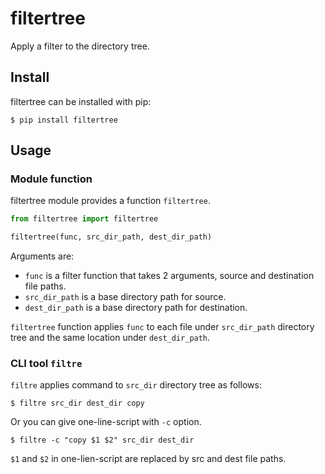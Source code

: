 # filtertree

Apply a filter to the directory tree.

## Install

filtertree can be installed with pip:

    $ pip install filtertree

## Usage

### Module function

filtertree module provides a function `filtertree`.

```python
from filtertree import filtertree

filtertree(func, src_dir_path, dest_dir_path)
```

Arguments are:

- `func` is a filter function that takes 2 arguments, source and destination file paths.
- `src_dir_path` is a base directory path for source.
- `dest_dir_path` is a base directory path for destination.

`filtertree` function applies `func` to each file under `src_dir_path` directory tree and the same location under `dest_dir_path`.


### CLI tool `filtre`

`filtre` applies command to `src_dir` directory tree as follows:

    $ filtre src_dir dest_dir copy

Or you can give one-line-script with `-c` option.

    $ filtre -c "copy $1 $2" src_dir dest_dir

`$1` and `$2` in one-lien-script are replaced by src and dest file paths.
